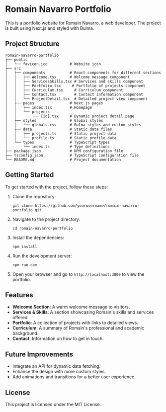 # Romain Navarro Portfolio

This is a portfolio website for Romain Navarro, a web developer. The project is built using Next.js and styled with Bulma.

## Project Structure

```
romain-navarro-portfolio
├── public
│   └── favicon.ico          # Website icon
├── src
│   ├── components           # React components for different sections
│   │   ├── Welcome.tsx      # Welcome message component
│   │   ├── ServicesSkills.tsx # Services and skills component
│   │   ├── Portfolio.tsx     # Portfolio of projects component
│   │   ├── Curriculum.tsx     # Curriculum component
│   │   ├── Contact.tsx        # Contact information component
│   │   └── ProjectDetail.tsx  # Detailed project view component
│   ├── pages                # Next.js pages
│   │   ├── index.tsx        # Homepage
│   │   └── projects
│   │       └── [id].tsx     # Dynamic project detail page
│   ├── styles               # Global styles
│   │   └── globals.css      # Bulma styles and custom styles
│   ├── data                 # Static data files
│   │   ├── projects.ts      # Static project data
│   │   └── profile.ts       # Static profile data
│   └── types                # TypeScript types
│       └── index.ts         # Type definitions
├── package.json             # NPM configuration file
├── tsconfig.json            # TypeScript configuration file
└── README.md                # Project documentation
```

## Getting Started

To get started with the project, follow these steps:

1. Clone the repository:
   ```
   git clone https://github.com/yourusername/romain-navarro-portfolio.git
   ```

2. Navigate to the project directory:
   ```
   cd romain-navarro-portfolio
   ```

3. Install the dependencies:
   ```
   npm install
   ```

4. Run the development server:
   ```
   npm run dev
   ```

5. Open your browser and go to `http://localhost:3000` to view the portfolio.

## Features

- **Welcome Section**: A warm welcome message to visitors.
- **Services & Skills**: A section showcasing Romain's skills and services offered.
- **Portfolio**: A collection of projects with links to detailed views.
- **Curriculum**: A summary of Romain's professional and academic background.
- **Contact**: Information on how to get in touch.

## Future Improvements

- Integrate an API for dynamic data fetching.
- Enhance the design with more custom styles.
- Add animations and transitions for a better user experience.

## License

This project is licensed under the MIT License.